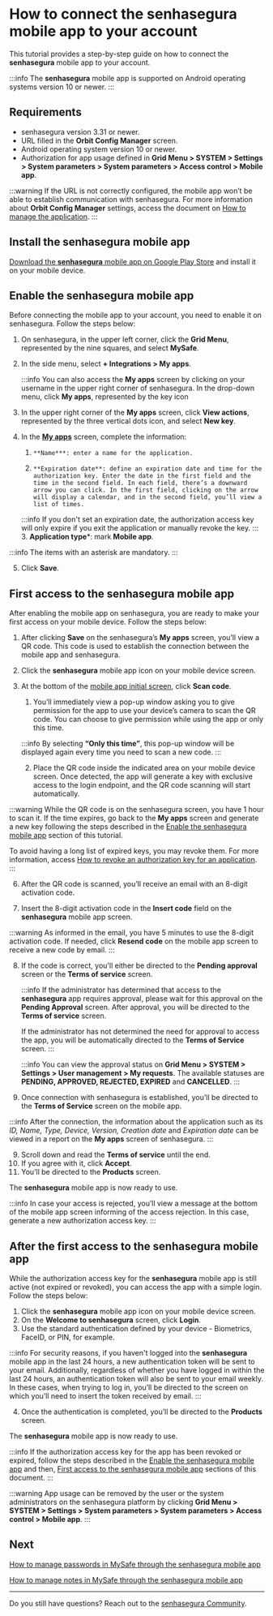 # How to connect the senhasegura mobile app to your account

This tutorial provides a step-by-step guide on how to connect the **senhasegura** mobile app to your account.


:::info
The **senhasegura** mobile app is supported on Android operating systems version 10 or newer.
:::

## Requirements

* senhasegura version 3.31 or newer.
* URL filled in the **Orbit Config Manager** screen.
* Android operating system version 10 or newer.
* Authorization for app usage defined in **Grid Menu > SYSTEM > Settings > System parameters > System parameters > Access control > Mobile app**.


:::warning
If the URL is not correctly configured, the mobile app won’t be able to establish communication with senhasegura. For more information about **Orbit Config Manager** settings, access the document on [How to manage the application](/v3-32/docs/orbit-cli-how-to-manage-the-application).
:::
## Install the senhasegura mobile app

[Download the **senhasegura** mobile app on Google Play Store](https://play.google.com/store/apps/details?id=com.senhasegura&pli=1) and install it on your mobile device.

## Enable the senhasegura mobile app 

Before connecting the mobile app to your account, you need to enable it on senhasegura. Follow the steps below:

1. On senhasegura, in the upper left corner, click the **Grid Menu**, represented by the nine squares, and select **MySafe**.
2. In the side menu, select **+ Integrations > My apps**.
    
    :::info
    You can also access the **My apps** screen by clicking on your username in the upper right corner of senhasegura. In the drop-down menu, click **My apps**, represented by the key icon
    

3. In the upper right corner of the **My apps** screen, click **View actions**, represented by the three vertical dots icon, and select **New key**.
4. In the **[My apps](/v3-32/docs/mysafe-my-apps)** screen, complete the information: 
    1.     **Name***: enter a name for the application.
    2.     **Expiration date**: define an expiration date and time for the authorization key. Enter the date in the first field and the time in the second field. In each field, there’s a downward arrow you can click. In the first field, clicking on the arrow will display a calendar, and in the second field, you’ll view a list of times. 

    :::info
    If you don't set an expiration date, the authorization access key will only expire if you exit the application or manually revoke the key.
    :::
    3. **Application type***: mark **Mobile app**.      
    
:::info
The items with an asterisk are mandatory.
:::

5. Click **Save**.

## First access to the senhasegura mobile app

After enabling the mobile app on senhasegura, you are ready to make your first access on your mobile device. Follow the steps below:

1. After clicking **Save** on the senhasegura’s **My apps** screen, you’ll view a QR code. This code is used to establish the connection between the mobile app and senhasegura.
2. Click the **senhasegura** mobile app icon on your mobile device screen.
3. At the bottom of the [mobile app initial screen](/v3-32/docs/senhasegura-mobile-app-initial-screen), click **Scan code**.
    1. You’ll immediately view a pop-up window asking you to give permission for the app to use your device’s camera to scan the QR code. You can choose to give permission while using the app or only this time. 

    :::info
    By selecting **“Only this time”**, this pop-up window will be displayed again every time you need to scan a new code.
    :::


    2. Place the QR code inside the indicated area on your mobile device screen. Once detected, the app will generate a key with exclusive access to the login endpoint, and the QR code scanning will start automatically.






:::warning
While the QR code is on the  senhasegura screen, you have 1 hour to scan it. If the time expires, go back to the **My apps** screen and generate a new key following the steps described in the [Enable the senhasegura mobile app](/v3-32/docs/senhasegura-mobile-app-how-to-connect-the-senhasegura-app#enable-the-senhasegura-mobile-app) section of this tutorial.

To avoid having a long list of expired keys, you may revoke them. For more information, access [How to revoke an authorization key for an application](/v3-32/docs/mysafe-myapps-how-to-revoke-an-authorization-key-for-an-application). 
:::

6. After the QR code is scanned, you’ll receive an email with an 8-digit activation code.

6. Insert the 8-digit activation code in the **Insert code** field on the **senhasegura** mobile app screen.

:::warning
As informed in the email, you have 5 minutes to use the 8-digit activation code. If needed, click **Resend code** on the mobile app screen to receive a new code by email.
:::

8.  If the code is correct, you'll either be directed to the **Pending approval** screen or the **Terms of service** screen.


    :::info
    If the administrator has determined that access to the **senhasegura** app requires approval, please wait for this approval on the **Pending Approval** screen. After approval, you will be directed to the **Terms of service** screen.
    
    If the administrator has not determined the need for approval to access the app, you will be automatically directed to the **Terms of Service** screen.
    :::

    :::info
    You can view the approval status on **Grid Menu > SYSTEM > Settings > User management > My requests**. The available statuses are **PENDING, APPROVED, REJECTED, EXPIRED** and **CANCELLED**.
    :::
9.  Once connection with senhasegura is established, you'll be directed to the **Terms of Service** screen on the mobile app.


:::info
After the connection, the information about the application such as its *ID, Name, Type, Device, Version, Creation date* and *Expiration date* can be viewed in a report on the **My apps** screen of senhasegura.
:::

9. Scroll down and read the **Terms of service** until the end.
10. If you agree with it, click **Accept**. 
11. You’ll be directed to the **Products** screen.

The **senhasegura** mobile app is now ready to use. 

:::info
In case your access is rejected, you’ll view a message at the bottom of the mobile app screen informing of the access rejection. In this case, generate a new authorization access key. 
:::




## After the first access to the senhasegura mobile app

While the authorization access key for the **senhasegura** mobile app is still active 
(not expired or revoked), you can access the app with a simple login. 
Follow the steps below:

1. Click the **senhasegura** mobile app icon on your mobile device screen.
2. On the **Welcome to senhasegura** screen, click **Login**.
3. Use the standard authentication defined by your device - Biometrics, FaceID, or PIN, for example.

:::info
For security reasons, if you haven't logged into the **senhasegura** mobile app in the last 24 hours, a new authentication token will be sent to your email. Additionally, regardless of whether you have logged in within the last 24 hours, an authentication token will also be sent to your email weekly. In these cases, when trying to log in, you’ll be directed to the screen on which you’ll need to insert the token received by email.
:::

4. Once the authentication is completed, you’ll be directed to the **Products** screen.

The **senhasegura** mobile app is now ready to use.

:::info
If the authorization access key for the app has been revoked or expired, follow the steps described in the [Enable the senhasegura mobile app](/v3-32/docs/senhasegura-mobile-app-how-to-connect-the-senhasegura-app#enable-the-senhasegura-mobile-app) and then, [First access to the senhasegura mobile app](/v3-32/docs/senhasegura-mobile-app-how-to-connect-the-senhasegura-app#first-access-to-the-senhasegura-mobile-app) sections of this document.
:::

:::warning
App usage can be removed by the user or the system administrators on the senhasegura platform by clicking **Grid Menu > SYSTEM > Settings > System parameters > System parameters > Access control > Mobile app**.
:::

## Next

[How to manage passwords in MySafe through the senhasegura mobile app](/v3-32/docs/senhasegura-mobile-app-how-to-manage-passwords-in-mysafe)

[How to manage notes in MySafe through the senhasegura mobile app](/v3-32/docs/senhasegura-mobile-app-how-to-manage-notes-in-mysafe)
* * *

Do you still have questions? Reach out to the [senhasegura Community](https://community.senhasegura.io/).
